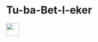# Tu-ba-Bet-l-eker
<img src="https://raw.githubusercontent.com/MartinHeinz/MartinHeinz/master/wave.gif" width="35px">
